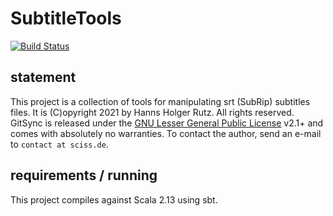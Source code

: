 # SubtitleTools

[![Build Status](https://github.com/Sciss/SubtitleTools/workflows/Scala%20CI/badge.svg?branch=main)](https://github.com/Sciss/SubtitleTools/actions?query=workflow%3A%22Scala+CI%22)

## statement

This project is a collection of tools for manipulating srt (SubRip) subtitles files.
It is (C)opyright 2021 by Hanns Holger Rutz. All rights reserved. GitSync is released under 
the [GNU Lesser General Public License](https://raw.github.com/Sciss/SubtitleTools/main/LICENSE) v2.1+ and comes with 
absolutely no warranties. To contact the author, send an e-mail to `contact at sciss.de`.

## requirements / running

This project compiles against Scala 2.13 using sbt.

